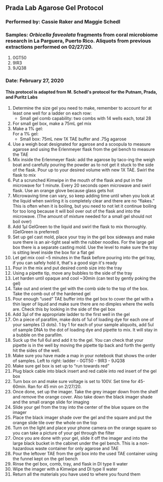 ## Prada Lab Agarose Gel Protocol
### Performed by: Cassie Raker and Maggie Schedl
### Samples: *Orbicella faveolata* fragments from coral microbiome research in La Parguera, Puerto Rico. Aliquots from previous extractions performed on 02/27/20.
1. 0GT50
2. 9IR3
3. 9JQ38

### Date: February 27, 2020

#### This protocol is adapted from M. Schedl's protocol for the Putnam, Prada, and Puritz Labs

1. Determine the size gel you need to make, remember to account for at least one well for a ladder on each row:
    - Small gel comb capability: two combs with 14 wells each, total 28
2.	For small gel box, make a 75mL gel mix
3. Make a 1% gel:  
  For a 1% gel:
    - Small box: 75mL new 1X TAE buffer and .75g agarose
4. Use a weigh boat designated for agarose and a scoopula to measure agarose and using the Erlenmeyer flask from the gel bench to measure the TAE
4.	Mix inside the Erlenmeyer flask: add the agarose by taco-ing the weigh boat and carefully pouring the powder as to not get it stuck to the side of the flask. Pour up to your desired volume with new 1X TAE. Swirl the flask to mix
5.	 Put a scrunched Kimwipe in the mouth of the flask and put in the microwave for 1 minute. Every 20 seconds open microwave and swirl flask. Use an orange glove because glass gets hot
6.	Microwaving time can vary, so keep adding time until when you look at the liquid when swirling it is completely clear and there are no “flakes.” This is often when it is boiling, but you need to not let it continue boiling for too long because it will boil over out of the flask and into the microwave. (The amount of mixture needed for a small gel should not boil over)
7.	Add 1μl GelGreen to the liquid and swirl the flask to mix thoroughly. (GelGreen is preferred)
8.	Set up gel cast mold, place your tray in the gel box sideways and make sure there is an air-tight seal with the rubber noodles. For the large gel box there is a separate casting mold. Use the level to make sure the tray is sitting level inside the box for a flat gel
9.	Let gel mix cool ~5 minutes in the flask before pouring into the gel tray, if you can safely hold it, that's a good sign it's ready
10.	Pour in the mix and put desired comb size into the tray
11.	Using a pipette tip, move any bubbles to the side of the tray
12.	Let harden until opaque and cool ~30min (can test by gently poking the gel)
13.	Take out and orient the gel with the comb side to the top of the box. Take the comb out of the hardened gel
14.	Pour enough “used” TAE buffer into the gel box to cover the gel with a thin layer of liquid and make sure there are no dimples where the wells are. Check this by looking in the side of the gel box
15.	Add 3μl of the appropriate ladder to the first well in the gel
16.	On a piece of parafilm, make dots of 1ul of loading dye for each one of your samples (3 dots). 1 by 1 for each of your sample aliquoits, add 5ul of sample DNA to the dot of loading dye and pipette to mix. It will stay in a bubble on the parafilm.
17. Suck up the full 6ul and add it to the gel. You can check that your pipette is in the well by moving the pipette tip back and forth the gently hit the sides of the well.
17.	Make sure you have made a map in your notebook that shows the order of samples. Left to right: ladder - 0GT50 - 9IR3 - 9JQ38
18.	Make sure gel box is set up to “run towards red”
19.	Plug black cable into black insert and red cable into red insert of the gel box
20.	Turn box on and make sure voltage is set to 100V. Set time for 45-60min. Ran for 45 min on 2/27/20.
21.	Once done, set up the imager. Take the grey imager down from the shelf and remove the orange cover. Also take down the black imager shade and the small orange slide for imaging
22. Slide your gel from the tray into the center of the blue square on the imager
23. Place the black imager shade over the gel and the square and put the orange slide tile over the whole on the top
24. Turn on the light and place your phone camera on the orange square so you can take a picture of your gel through the filter
25. Once you are done with your gel, slide it off the imager and into the large black bucket in the cabinet under the gel bench. This is a non-hazardous waste container for only agarose and TAE
26.	Pour the leftover TAE from the gel box into the used TAE container using the funnel kept on the gel bench
27.	Rinse the gel box, comb, tray, and flask in DI type II water
28.	Wipe the imager with a Kimwipe and DI type II water
29. Return all the materials you have used to where you found them
